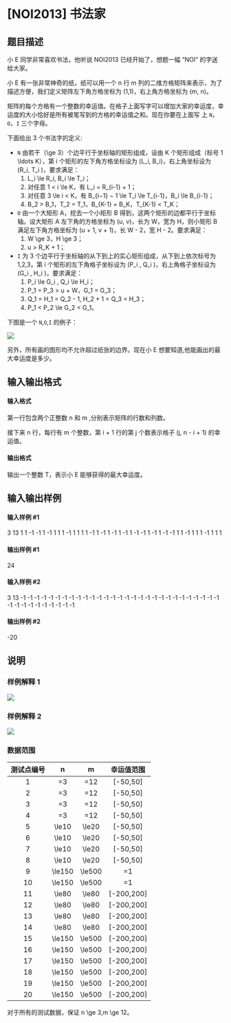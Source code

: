 
# [NOI2013] 书法家
## 题目描述
小 E 同学非常喜欢书法，他听说 NOI2013 已经开始了，想题一幅 “NOI” 的字送给大家。

小 E 有一张非常神奇的纸，纸可以用一个 n 行 m 列的二维方格矩阵来表示，为了描述方便，我们定义矩阵左下角方格坐标为 (1,1)，右上角方格坐标为 (m, n)。

矩阵的每个方格有一个整数的幸运值。在格子上面写字可以增加大家的幸运度，幸运度的大小恰好是所有被笔写到的方格的幸运值之和。现在你要在上面写
上 `N`，`O`，`I` 三个字母。

下面给出 3 个书法字的定义:
- `N` 由若干（\ge 3）个边平行于坐标轴的矩形组成，设由 K 个矩形组成（标号 1 \ldots K），第 i 个矩形的左下角方格坐标设为 (L_i, B_i)，右上角坐标设为 (R_i, T_i )，要求满足：
  1. L_i \le R_i, B_i \le T_i；
  2. 对任意 1 &lt; i \le K，有 L_i = R_{i-1} + 1；
  3. 对任意 3 \le i &lt; K，有 B_{i−1} − 1 \le T_i \le T_{i-1}，B_i \le B_{i-1}；
  4. B_2 &gt; B_1，T_2 = T_1，B_{K-1} = B_K，T_{K-1} &lt; T_K；
- `O` 由一个大矩形 A，挖去一个小矩形 B 得到，这两个矩形的边都平行于坐标轴。设大矩形 A 左下角的方格坐标为 (u, v)，长为 W，宽为 H，则小矩形 B 满足左下角方格坐标为 (u + 1, v + 1)，长 W - 2，宽 H - 2。要求满足：
  1. W \ge 3，H \ge 3；
  2. u &gt; R_K + 1；
- `I` 为 3 个边平行于坐标轴的从下到上的实心矩形组成，从下到上依次标号为 1,2,3，第 i 个矩形的左下角格子坐标设为 (P_i , Q_i )，右上角格子坐标设为 (G_i , H_i )，要求满足：
  1. P_i \le G_i , Q_i \le H_i；
  2. P_1 = P_3 &gt; u + W，G_1 = G_3；
  3. Q_1 = H_1 = Q_2 - 1, H_2 + 1 = Q_3 = H_3；
  4. P_1 &lt; P_2 \le G_2 &lt; G_1。

下图是一个 `N`,`O`,`I` 的例子：

 ![](https://cdn.luogu.com.cn/upload/pic/198.png) 

另外，所有画的图形均不允许超过纸张的边界。现在小 E 想要知道,他能画出的最大幸运度是多少。
## 输入输出格式
#### 输入格式

第一行包含两个正整数 n 和 m ,分别表示矩阵的行数和列数。

接下来 n 行，每行有 m 个整数，第 i + 1 行的第 j 个数表示格子 (j, n - i + 1) 的幸运值。
#### 输出格式

输出一个整数 T，表示小 E 能够获得的最大幸运度。
## 输入输出样例
#### 输入样例 #1
3 13 
1 1 -1 -1 1 -1 1 1 1 -1 1 1 1 
1 -1 1 -1 1 -1 1 -1 1 -1 -1 1 -1 
1 -1 -1 1 1 -1 1 1 1 -1 1 1 1 

#### 输出样例 #1
24
#### 输入样例 #2
3 13
-1 -1 -1 -1 -1 -1 -1 -1 -1 -1 -1 -1 -1
-1 -1 -1 -1 -1 -1 -1 -1 -1 -1 -1 -1 -1
-1 -1 -1 -1 -1 -1 -1 -1 -1 -1 -1 -1 -1


#### 输出样例 #2
-20
## 说明
### 样例解释 1

 ![](https://cdn.luogu.com.cn/upload/pic/199.png) 

### 样例解释 2

 ![](https://cdn.luogu.com.cn/upload/pic/200.png) 

### 数据范围

| 测试点编号 |   n   |   m    | 幸运值范围 |
| :--------: | :------: | :------: | :--------: |
|     1      |   =3   |  =12   | [-50,50] |
|     2      |   =3   |  =12   | [-50,50] |
|     3      |   =3   |  =12   | [-50,50] |
|     4      |   =3   |  =12   | [-50,50] |
|     5      | \le10  | \le20  | [-50,50] |
|     6      | \le10  | \le20  | [-50,50] |
|     7      | \le10  | \le20  | [-50,50] |
|     8      | \le10  | \le20  | [-50,50] |
|     9      | \le150 | \le500 |    =1    |
|     10     | \le150 | \le500 |    =1    |
|     11     | \le80  | \le80  |    [-200,200]    |
|     12     | \le80  | \le80  |    [-200,200]    |
|     13     | \le80  | \le80  |    [-200,200]    |
|     14     | \le80  | \le80  |    [-200,200]    |
|     15     | \le150  | \le500  |    [-200,200]    |
|     16     | \le150  | \le500  |    [-200,200]    |
|     17     | \le150  | \le500  |    [-200,200]    |
|     18     | \le150  | \le500  |    [-200,200]    |
|     19     | \le150  | \le500  |    [-200,200]    |
|     20     | \le150  | \le500  |    [-200,200]    |

对于所有的测试数据，保证 n \ge 3,m \ge 12。
